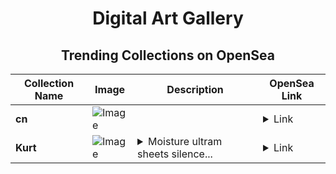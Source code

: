 <div align="center">

# Digital Art Gallery

## Trending Collections on OpenSea

| Collection Name                       | Image                                                                                     | Description                       | OpenSea Link                                                                                          |
|---------------------------------------|-------------------------------------------------------------------------------------------|-----------------------------------|--------------------------------------------------------------------------------------------------------|
| **cn** | ![Image](https://i.seadn.io/s/raw/files/798d7588e3f7f83b9c30a7566b6a8624.jpg?w=500&auto=format?w=200&auto=format) |  | <details><summary>Link</summary>[cn](https://opensea.io/collection/cn-29)</details> |
| **Kurt** | ![Image](https://i.seadn.io/s/raw/files/4e74440c29296bc946e7af3583b9b702.jpg?w=500&auto=format?w=200&auto=format) | <details><summary>Moisture ultram sheets silence...</summary>Moisture ultram sheets silence throws</details> | <details><summary>Link</summary>[Kurt](https://opensea.io/collection/kurt-30)</details> |

</div>